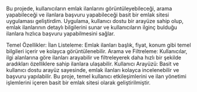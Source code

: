 
Bu projede, kullanıcıların emlak ilanlarını görüntüleyebileceği, arama yapabileceği ve ilanlara başvuru yapabileceği basit bir emlak sitesi uygulaması geliştirdim. Uygulama, kullanıcı dostu bir arayüze sahip olup, emlak ilanlarının detaylı bilgilerini sunar ve kullanıcıların ilginç bulduğu ilanlara hızlıca başvuru yapabilmesini sağlar.

Temel Özellikler:
İlan Listeleme: Emlak ilanları başlık, fiyat, konum gibi temel bilgileri içerir ve kolayca görüntülenebilir.
Arama ve Filtreleme: Kullanıcılar, ilgi alanlarına göre ilanları arayabilir ve filtreleyerek daha hızlı bir şekilde aradıkları özelliklere sahip ilanlara ulaşabilir.
Kullanıcı Arayüzü: Basit ve kullanıcı dostu arayüz sayesinde, emlak ilanları kolayca incelenebilir ve başvuru yapılabilir.
Bu proje, temel kullanıcı etkileşimlerini ve ilan yönetimi işlemlerini içeren basit bir emlak sitesi olarak geliştirilmiştir.
